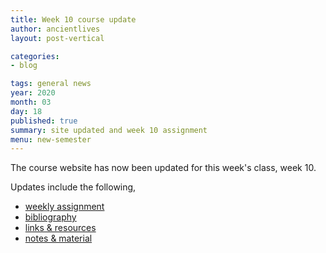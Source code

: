 ```yaml
---
title: Week 10 course update
author: ancientlives
layout: post-vertical

categories:
- blog

tags: general news
year: 2020
month: 03
day: 18
published: true
summary: site updated and week 10 assignment
menu: new-semester
---
```


The course website has now been updated for this week's class, week 10.

Updates include the following,

* [weekly assignment](/weekly_assignment)
* [bibliography](/bibliography)
* [links & resources](/links)
* [notes & material](/notes)

